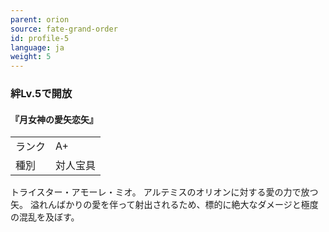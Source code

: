 ```yaml
---
parent: orion
source: fate-grand-order
id: profile-5
language: ja
weight: 5
---
```


### 絆Lv.5で開放

#### 『月女神の愛矢恋矢』

<table>
  <tr><td>ランク</td><td>A+</td></tr>
  <tr><td>種別</td><td>対人宝具</td></tr>
</table>

トライスター・アモーレ・ミオ。
アルテミスのオリオンに対する愛の力で放つ矢。
溢れんばかりの愛を伴って射出されるため、標的に絶大なダメージと極度の混乱を及ぼす。
